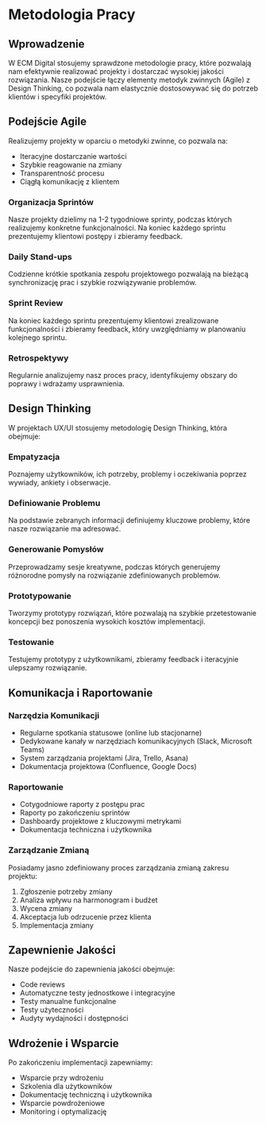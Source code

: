 # Metodologia Pracy

## Wprowadzenie

W ECM Digital stosujemy sprawdzone metodologie pracy, które pozwalają nam efektywnie realizować projekty i dostarczać wysokiej jakości rozwiązania. Nasze podejście łączy elementy metodyk zwinnych (Agile) z Design Thinking, co pozwala nam elastycznie dostosowywać się do potrzeb klientów i specyfiki projektów.

## Podejście Agile

Realizujemy projekty w oparciu o metodyki zwinne, co pozwala na:

- Iteracyjne dostarczanie wartości
- Szybkie reagowanie na zmiany
- Transparentność procesu
- Ciągłą komunikację z klientem

### Organizacja Sprintów

Nasze projekty dzielimy na 1-2 tygodniowe sprinty, podczas których realizujemy konkretne funkcjonalności. Na koniec każdego sprintu prezentujemy klientowi postępy i zbieramy feedback.

### Daily Stand-ups

Codzienne krótkie spotkania zespołu projektowego pozwalają na bieżącą synchronizację prac i szybkie rozwiązywanie problemów.

### Sprint Review

Na koniec każdego sprintu prezentujemy klientowi zrealizowane funkcjonalności i zbieramy feedback, który uwzględniamy w planowaniu kolejnego sprintu.

### Retrospektywy

Regularnie analizujemy nasz proces pracy, identyfikujemy obszary do poprawy i wdrażamy usprawnienia.

## Design Thinking

W projektach UX/UI stosujemy metodologię Design Thinking, która obejmuje:

### Empatyzacja

Poznajemy użytkowników, ich potrzeby, problemy i oczekiwania poprzez wywiady, ankiety i obserwacje.

### Definiowanie Problemu

Na podstawie zebranych informacji definiujemy kluczowe problemy, które nasze rozwiązanie ma adresować.

### Generowanie Pomysłów

Przeprowadzamy sesje kreatywne, podczas których generujemy różnorodne pomysły na rozwiązanie zdefiniowanych problemów.

### Prototypowanie

Tworzymy prototypy rozwiązań, które pozwalają na szybkie przetestowanie koncepcji bez ponoszenia wysokich kosztów implementacji.

### Testowanie

Testujemy prototypy z użytkownikami, zbieramy feedback i iteracyjnie ulepszamy rozwiązanie.

## Komunikacja i Raportowanie

### Narzędzia Komunikacji

- Regularne spotkania statusowe (online lub stacjonarne)
- Dedykowane kanały w narzędziach komunikacyjnych (Slack, Microsoft Teams)
- System zarządzania projektami (Jira, Trello, Asana)
- Dokumentacja projektowa (Confluence, Google Docs)

### Raportowanie

- Cotygodniowe raporty z postępu prac
- Raporty po zakończeniu sprintów
- Dashboardy projektowe z kluczowymi metrykami
- Dokumentacja techniczna i użytkownika

### Zarządzanie Zmianą

Posiadamy jasno zdefiniowany proces zarządzania zmianą zakresu projektu:

1. Zgłoszenie potrzeby zmiany
2. Analiza wpływu na harmonogram i budżet
3. Wycena zmiany
4. Akceptacja lub odrzucenie przez klienta
5. Implementacja zmiany

## Zapewnienie Jakości

Nasze podejście do zapewnienia jakości obejmuje:

- Code reviews
- Automatyczne testy jednostkowe i integracyjne
- Testy manualne funkcjonalne
- Testy użyteczności
- Audyty wydajności i dostępności

## Wdrożenie i Wsparcie

Po zakończeniu implementacji zapewniamy:

- Wsparcie przy wdrożeniu
- Szkolenia dla użytkowników
- Dokumentację techniczną i użytkownika
- Wsparcie powdrożeniowe
- Monitoring i optymalizację